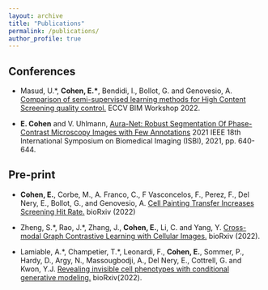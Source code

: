 ```yaml
---
layout: archive
title: "Publications"
permalink: /publications/
author_profile: true
---
```


## Conferences ##

 - Masud, U.\*, **Cohen, E.\***, Bendidi, I., Bollot, G. and Genovesio, A. [Comparison of semi-supervised learning methods for High Content Screening quality control.](https://arxiv.org/abs/2208.04592) ECCV BIM Workshop 2022. 

 - **E. Cohen** and V. Uhlmann, [Aura-Net: Robust Segmentation Of Phase-Contrast Microscopy Images with Few Annotations](https://arxiv.org/abs/2102.01389) 2021 IEEE 18th International Symposium on Biomedical Imaging (ISBI), 2021, pp. 640-644.


## Pre-print ##

 - **Cohen, E.**, Corbe, M., A. Franco, C., F Vasconcelos, F., Perez, F., Del Nery, E., Bollot, G., and Genovesio, A. [Cell Painting Transfer Increases Screening Hit Rate.](https://www.biorxiv.org/content/10.1101/2022.10.24.513564v1.abstract) bioRxiv (2022)

 - Zheng, S.\*, Rao, J.\*, Zhang, J., **Cohen, E.**, Li, C. and Yang, Y. [Cross-modal Graph Contrastive Learning with Cellular Images.](https://www.biorxiv.org/content/10.1101/2022.06.05.494905v2.abstract) bioRxiv (2022).

 - Lamiable, A.\*, Champetier, T.\*, Leonardi, F., **Cohen, E.**, Sommer, P., Hardy, D., Argy, N., Massougbodji, A., Del Nery, E., Cottrell, G. and Kwon, Y.J. [Revealing invisible cell phenotypes with conditional generative modeling.](https://www.biorxiv.org/content/10.1101/2022.06.16.496413v1.abstract) bioRxiv(2022).

